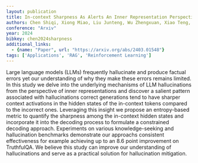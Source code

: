 ```yaml
---
layout: publication
title: In-context Sharpness As Alerts An Inner Representation Perspective For Hallucination Mitigation
authors: Chen Shiqi, Xiong Miao, Liu Junteng, Wu Zhengxuan, Xiao Teng, Gao Siyang, He Junxian
conference: "Arxiv"
year: 2024
bibkey: chen2024sharpness
additional_links:
  - {name: "Paper", url: "https://arxiv.org/abs/2403.01548"}
tags: ['Applications', 'RAG', 'Reinforcement Learning']
---
```

Large language models (LLMs) frequently hallucinate and produce factual errors yet our understanding of why they make these errors remains limited. In this study we delve into the underlying mechanisms of LLM hallucinations from the perspective of inner representations and discover a salient pattern associated with hallucinations correct generations tend to have sharper context activations in the hidden states of the in-context tokens compared to the incorrect ones. Leveraging this insight we propose an entropy-based metric to quantify the sharpness among the in-context hidden states and incorporate it into the decoding process to formulate a constrained decoding approach. Experiments on various knowledge-seeking and hallucination benchmarks demonstrate our approachs consistent effectiveness for example achieving up to an 8.6 point improvement on TruthfulQA. We believe this study can improve our understanding of hallucinations and serve as a practical solution for hallucination mitigation.
